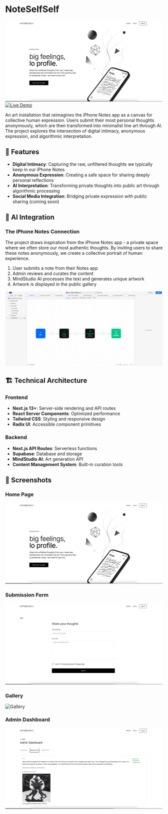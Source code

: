 # NoteSelfSelf

![Home Page](public/home-screenshot.png)
[![Live Demo](https://img.shields.io/badge/Live%20Demo-Visit%20Site-blue)](https://noteselfself.vercel.app/)

An art installation that reimagines the iPhone Notes app as a canvas for collective human expression. Users submit their most personal thoughts anonymously, which are then transformed into minimalist line art through AI. The project explores the intersection of digital intimacy, anonymous expression, and algorithmic interpretation.

## 🌟 Features

- **Digital Intimacy**: Capturing the raw, unfiltered thoughts we typically keep in our iPhone Notes
- **Anonymous Expression**: Creating a safe space for sharing deeply personal reflections
- **AI Interpretation**: Transforming private thoughts into public art through algorithmic processing
- **Social Media Integration**: Bridging private expression with public sharing (coming soon)

## 🎨 AI Integration

### The iPhone Notes Connection
The project draws inspiration from the iPhone Notes app - a private space where we often store our most authentic thoughts. By inviting users to share these notes anonymously, we create a collective portrait of human experience.

1. User submits a note from their Notes app
2. Admin reviews and curates the content
3. MindStudio AI processes the text and generates unique artwork
4. Artwork is displayed in the public gallery

![AI Art Generation Process](public/ai-process-screenshot.png)

## 🏗️ Technical Architecture

### Frontend
- **Next.js 13+**: Server-side rendering and API routes
- **React Server Components**: Optimized performance
- **Tailwind CSS**: Styling and responsive design
- **Radix UI**: Accessible component primitives

### Backend
- **Next.js API Routes**: Serverless functions
- **Supabase**: Database and storage
- **MindStudio AI**: Art generation API
- **Content Management System**: Built-in curation tools

## 📸 Screenshots

### Home Page
![Home Page](public/home-screenshot.png)

### Submission Form
![Submission Form](public/submission-screenshot.png)

### Gallery
![Gallery](public/gallery-screenshot.png)

### Admin Dashboard
![Admin Dashboard](public/admin-screenshot.png)


